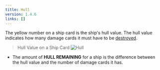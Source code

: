 ```yaml
---
title: Hull
version: 1.4.6
links: []
---
```


The yellow number on a ship card is the ship's hull value. The hull value indicates how many damage cards it must have to be [destroyed](/rules/Destoryed).

> Hull Value on a Ship Card
![Hull](Hull.webp)

- The amount of **HULL REMAINING** for a ship is the difference between the hull value and the number of damage cards it has.
